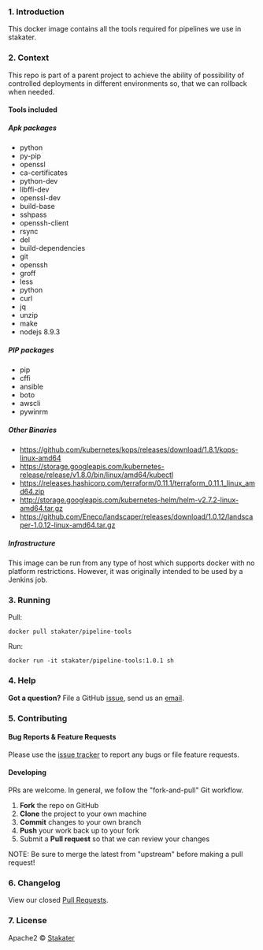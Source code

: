 ### 1. Introduction
This docker image contains all the tools required for pipelines we use in stakater.

### 2. Context
This repo is part of a parent project to achieve the ability of possibility of controlled deployments in different environments so, that we can rollback when needed.

#### Tools included

##### Apk packages

* python
* py-pip
* openssl
* ca-certificates
* python-dev
* libffi-dev
* openssl-dev
* build-base
* sshpass
* openssh-client
* rsync
* del
* build-dependencies
* git
* openssh
* groff
* less
* python
* curl
* jq
* unzip
* make
* nodejs 8.9.3

##### PIP packages

* pip
* cffi
* ansible
* boto
* awscli
* pywinrm

##### Other Binaries

* https://github.com/kubernetes/kops/releases/download/1.8.1/kops-linux-amd64
* https://storage.googleapis.com/kubernetes-release/release/v1.8.0/bin/linux/amd64/kubectl
* https://releases.hashicorp.com/terraform/0.11.1/terraform_0.11.1_linux_amd64.zip
* http://storage.googleapis.com/kubernetes-helm/helm-v2.7.2-linux-amd64.tar.gz
* https://github.com/Eneco/landscaper/releases/download/1.0.12/landscaper-1.0.12-linux-amd64.tar.gz

##### Infrastructure

This image can be run from any type of host which supports docker with no platform restrictions. However, it was originally intended to be used by a Jenkins job.

### 3. Running 

Pull:

`docker pull stakater/pipeline-tools`

Run:

`docker run -it stakater/pipeline-tools:1.0.1 sh`

### 4. Help 

**Got a question?** 
File a GitHub [issue](https://github.com/stakater/dockerfile-fluentd-kubernetes/issues), send us an [email](stakater@gmail.com).

### 5. Contributing 


#### Bug Reports & Feature Requests

Please use the [issue tracker](https://github.com/stakater/dockerfile-fluentd-kubernetes/issues) to report any bugs or file feature requests.

#### Developing

PRs are welcome. In general, we follow the "fork-and-pull" Git workflow.

 1. **Fork** the repo on GitHub
 2. **Clone** the project to your own machine
 3. **Commit** changes to your own branch
 4. **Push** your work back up to your fork
 5. Submit a **Pull request** so that we can review your changes

NOTE: Be sure to merge the latest from "upstream" before making a pull request!

### 6. Changelog 

View our closed [Pull Requests](https://github.com/stakater/dockerfile-fluentd-kubernetes/pulls?q=is%3Apr+is%3Aclosed).

### 7. License 

Apache2 © [Stakater](https://stakater.com)
